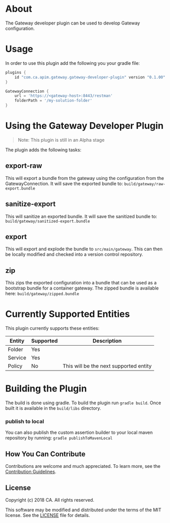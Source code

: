# About

The Gateway developer plugin can be used to develop Gateway configuration.

# Usage
In order to use this plugin add the following you your gradle file:

```groovy
plugins {
    id "com.ca.apim.gateway.gateway-developer-plugin" version "0.1.00"
}

GatewayConnection {
    url = 'https://<gateway-host>:8443/restman'
    folderPath = '/my-solution-folder'
}
```

# Using the Gateway Developer Plugin
> Note: This plugin is still in an Alpha stage

The plugin adds the following tasks:

## export-raw
This will export a bundle from the gateway using the configuration from the GatewayConnection. It will save the exported bundle to: `build/gateway/raw-export.bundle`

## sanitize-export
This will sanitize an exported bundle. It will save the sanitized bundle to: `build/gateway/sanitized-export.bundle`

## export
This will export and explode the bundle to `src/main/gateway`. This can then be locally modified and checked into a version control repository.

## zip
This zips the exported configuration into a bundle that can be used as a bootstrap bundle for a container gateway. The zipped bundle is available here: `build/gateway/zipped.bundle`

# Currently Supported Entities
This plugin currently supports these entities:

Entity | Supported | Description
--- | --- | ---
Folder | Yes | 
Service | Yes | 
Policy | No | This will be the next supported entity

# Building the Plugin
The build is done using gradle. To build the plugin run ```gradle build```. Once built it is available in the `build/libs` directory. 

### publish to local
You can also publish the custom assertion builder to your local maven repository by running:
```gradle publishToMavenLocal```

## How You Can Contribute
Contributions are welcome and much appreciated. To learn more, see the [Contribution Guidelines][contributing].

## License

Copyright (c) 2018 CA. All rights reserved.

This software may be modified and distributed under the terms
of the MIT license. See the [LICENSE][license-link] file for details.


 [license-link]: /LICENSE
 [contributing]: /CONTRIBUTING.md